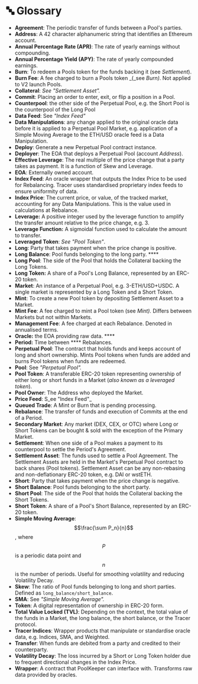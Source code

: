 # 🔤 Glossary

* **Agreement**: The periodic transfer of funds between a Pool's parties.&#x20;
* **Address**: A 42 character alphanumeric string that identifies an Ethereum account.&#x20;
* **Annual Percentage Rate (APR)**: The rate of yearly earnings without compounding.
* **Annual Percentage Yield (APY)**: The rate of yearly compounded earnings.
* **Burn**: To redeem a Pools token for the funds backing it (see _Settlement_).&#x20;
* **Burn Fee**: A fee charged to burn a Pools token _(_see _Burn)_. Not applied to V2 launch Pools.
* **Collateral**: _See "Settlement Asset"._
* **Commit**: Placing an order to enter, exit, or flip a position in a Pool.&#x20;
* **Counterpool**: the other side of the Perpetual Pool, e.g. the Short Pool is the counterpool of the Long Pool
* **Data Feed**: See _"Index Feed"_
* **Data Manipulations**: any change applied to the original oracle data before it is applied to a Perpetual Pool Market, e.g. application of a Simple Moving Average to the ETH/USD oracle feed is a Data Manipulation.
* **Deploy**: Generate a new Perpetual Pool contract instance. &#x20;
* **Deployer**: The EOA that deploys a Perpetual Pool (account _Address_).&#x20;
* **Effective Leverage**: The real multiple of the price change that a party takes as payment. It is a function of Skew and Leverage.
* **EOA**: Externally owned account.&#x20;
* **Index Feed**: An oracle wrapper that outputs the Index Price to be used for Rebalancing. Tracer uses standardised proprietary index feeds to ensure uniformity of data.&#x20;
* **Index Price**: The current price, or value, of the tracked market, accounting for any Data Manipulations. This is the value used in calculations at Rebalance.&#x20;
* **Leverage:** A positive integer used by the leverage function to amplify the transfer amount relative to the price change, e.g. 3.
* **Leverage Function:** A sigmoidal function used to calculate the amount to transfer.
* **Leveraged Token**: _See "Pool Token"_.
* **Long**: Party that takes payment when the price change is positive.&#x20;
* **Long Balance**: Pool funds belonging to the long party. ****&#x20;
* **Long Pool**: The side of the Pool that holds the Collateral backing the Long Tokens.
* **Long Token:** A share of a Pool's Long Balance, represented by an ERC-20 token.&#x20;
* **Market**: An instance of a Perpetual Pool, e.g. 3-ETH/USD+USDC. A single market is represented by a Long Token and a Short Token.&#x20;
* **Mint**: To create a new Pool token by depositing Settlement Asset to a Market.&#x20;
* **Mint Fee**: A fee charged to mint a Pool token (see _Mint)._ Differs between Markets but not within Markets.
* **Management Fee**: A fee charged at each Rebalance. Denoted in annualised terms.
* **Oracle:** the EOA providing raw data. ****&#x20;
* **Period:** Time between **** Rebalances.&#x20;
* **Perpetual Pool**: The contract that holds funds and keeps account of long and short ownership. Mints Pool tokens when funds are added and burns Pool tokens when funds are redeemed.
* **Pool**: See _"Perpetual Pool"._
* **Pool Token**: A transferable ERC-20 token representing ownership of either long or short funds in a Market (_also known as a_ _leveraged token_).&#x20;
* **Pool Owner**: The Address who deployed the Market.
* **Price Feed**: S_ee "Index Feed"_
* **Queued Trade**: A Mint or Burn that is pending processing.
* **Rebalance**: The transfer of funds and execution of Commits at the end of a Period.&#x20;
* **Secondary Market**: Any market (DEX, CEX, or OTC) where Long or Short Tokens can be bought & sold with the exception of the Primary Market.
* **Settlement**: When one side of a Pool makes a payment to its counterpool to settle the Period's Agreement.&#x20;
* **Settlement Asset**: The funds used to settle a Pool Agreement. The Settlement Assets are held in the Market's Perpetual Pool contract to back shares (Pool tokens). Settlement Asset can be any non-rebasing and non-deflationary ERC-20 token, e.g. DAI or wstETH.&#x20;
* **Short**: Party that takes payment when the price change is negative.&#x20;
* **Short Balance**: Pool funds belonging to the short party.
* **Short Pool**: The side of the Pool that holds the Collateral backing the Short Tokens.
* **Short Token**: A share of a Pool's Short Balance, represented by an ERC-20 token.&#x20;
* **Simple Moving Average**: $$\frac{\sum P_n}{n}$$, where $$P$$ is a periodic data point and $$n$$ is the number of periods. Useful for smoothing volatility and reducing Volatility Decay.
* **Skew**: The ratio of Pool funds belonging to long and short parties. Defined as `long_balance`_`/`_`short_balance`.
* **SMA**: See _"Simple Moving Average"._
* **Token**: A digital representation of ownership in ERC-20 form.
* **Total Value Locked (TVL)**: Depending on the context, the total value of the funds in a Market, the long balance, the short balance, or the Tracer protocol.&#x20;
* **Tracer Indices**: Wrapper products that manipulate or standardise oracle data, e.g. Indices, SMA, and Weighted.
* **Transfer**: When funds are debited from a party and credited to their counterparty.&#x20;
* **Volatility Decay**: The loss incurred by a Short or Long Token holder due to frequent directional changes in the Index Price.
* **Wrapper**: A contract that PoolKeeper can interface with. Transforms raw data provided by oracles.&#x20;

